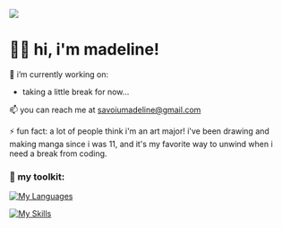 ![](https://i.pinimg.com/originals/05/2b/98/052b985876840b722d31ed5900cd589c.gif)

# 🤸‍♀️ hi, i'm madeline!

<!-- ### a second year computer science student with a passion for software engineering -->

🔭 i’m currently working on:
  * taking a little break for now...
  <!--* [arrow](https://github.com/msavoiu/arrow), a social media platform designed to connect members of the aromantic/asexual community -->
<!--  * [CMC You Later!](https://github.com/msavoiu/cmc-you-later), a voice-powered accessibility tool aimed at reducing repetitive strain injuries for people in tech -->
📫 you can reach me at savoiumadeline@gmail.com

⚡ fun fact: a lot of people think i'm an art major! i've been drawing and making manga since i was 11, and it's my favorite way to unwind when i need a break from coding.

<!---[![Top Langs](https://github-readme-stats.vercel.app/api/top-langs/?username=msavoiu)](https://github.com/anuraghazra/github-readme-stats)--->

### 🔧 my toolkit:
[![My Languages](https://skillicons.dev/icons?i=python,js,ts,cpp,html,css)](https://skillicons.dev)

[![My Skills](https://skillicons.dev/icons?i=nextjs,prisma,nodejs,react,express,postgres,flask,pytorch,vercel,aws)](https://skillicons.dev)
<!---#### 💬 Languages:
![python badge](https://img.shields.io/badge/-Python-3776AB?logo=python&logoColor=white)
![cpp badge](https://img.shields.io/badge/-C++-00599C?logo=cplusplus&logoColor=white)
![javascript badge](https://img.shields.io/badge/-BASH-4EAA25?logo=gnu-bash&logoColor=white)--->

<!---#### 🔧 Tools:
![vscode badge](https://img.shields.io/badge/-VSCode-007ACC?logo=visual%20studio%20code&logoColor=white)
![flask](https://img.shields.io/badge/-Flask-000000?logo=flask&logoColor=white)
![ae](https://img.shields.io/badge/-After%20Effects%20CC-9999FF?logo=adobe%20after%20effects&logoColor=white)
<!---#### 🖥️ Operating Systems:
![windows](https://img.shields.io/badge/-Windows%2010/11-0078D4?logo=windows&logoColor=white)
![ubuntu](https://img.shields.io/badge/-Linux%20(Ubuntu)-E95420?logo=ubuntu&logoColor=white)
![kali](https://img.shields.io/badge/-Linux%20(Kali)-557C94?logo=kali%20linux&logoColor=white)--->
